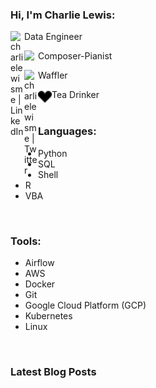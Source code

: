 ### Hi, I'm Charlie Lewis:

[<img align="left" alt="charlielewisme | LinkedIn" width="22px" src="https://cdn.jsdelivr.net/npm/simple-icons@v3/icons/linkedin.svg" />][linkedin]  Data Engineer
<br />

[<img align="left" width="22px" src="https://cdn.jsdelivr.net/npm/simple-icons@v3/icons/spotify.svg" />][spotify]  Composer-Pianist
<br />

[<img align="left" alt="charlielewisme | Twitter" width="22px" src="https://cdn.jsdelivr.net/npm/simple-icons@v3/icons/twitter.svg" />][twitter]  Waffler
<br />

[<img align="left" width="22px" src="https://raw.githubusercontent.com/iconic/open-iconic/master/svg/heart.svg" />][yorkshire-tea]  Tea Drinker
<br />
<br />

### Languages:

- Python
- SQL
- Shell
- R
- VBA
<br />

### Tools:
- Airflow
- AWS
- Docker
- Git
- Google Cloud Platform (GCP)
- Kubernetes
- Linux
<br />

### Latest Blog Posts
<!-- BLOG-POST-LIST:START -->
<!-- BLOG-POST-LIST:END -->

<br />

<!-- <img align="left" alt="charlielewisme's Top Languages" src="https://github-readme-stats.vercel.app/api/top-langs/?username=charlielewisme" /> -->

[linkedin]: https://linkedin.com/in/charlielewisme
[spotify]: https://open.spotify.com/artist/0ucfEQr382eSl4lyAia4nz
[twitter]: https://twitter.com/charlielewisme
[yorkshire-tea]: https://www.yorkshiretea.co.uk/
